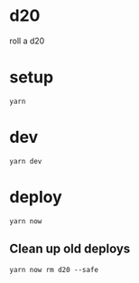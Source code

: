 # d20
roll a d20

# setup
```
yarn
```

# dev
```
yarn dev
```

# deploy
```
yarn now
```

## Clean up old deploys
```
yarn now rm d20 --safe
```

